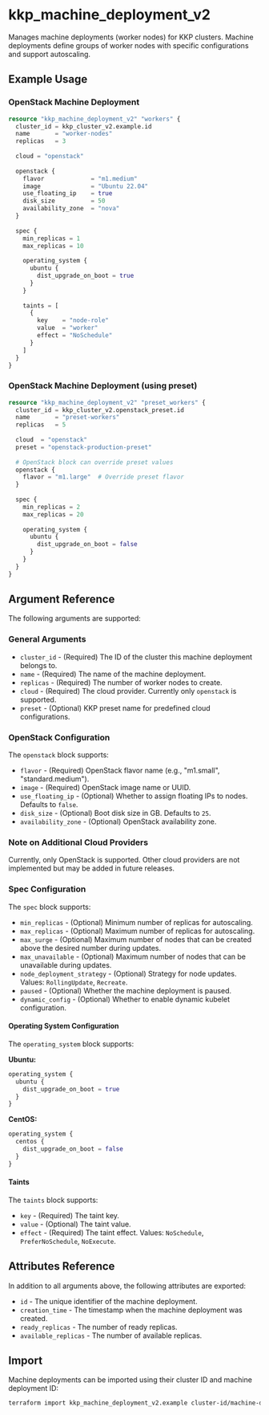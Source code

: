# kkp_machine_deployment_v2

Manages machine deployments (worker nodes) for KKP clusters. Machine deployments define groups of worker nodes with specific configurations and support autoscaling.

## Example Usage

### OpenStack Machine Deployment

```terraform
resource "kkp_machine_deployment_v2" "workers" {
  cluster_id = kkp_cluster_v2.example.id
  name       = "worker-nodes"
  replicas   = 3
  
  cloud = "openstack"
  
  openstack {
    flavor             = "m1.medium"
    image              = "Ubuntu 22.04"
    use_floating_ip    = true
    disk_size          = 50
    availability_zone  = "nova"
  }
  
  spec {
    min_replicas = 1
    max_replicas = 10
    
    operating_system {
      ubuntu {
        dist_upgrade_on_boot = true
      }
    }
    
    taints = [
      {
        key    = "node-role"
        value  = "worker"
        effect = "NoSchedule"
      }
    ]
  }
}
```

### OpenStack Machine Deployment (using preset)

```terraform
resource "kkp_machine_deployment_v2" "preset_workers" {
  cluster_id = kkp_cluster_v2.openstack_preset.id
  name       = "preset-workers"
  replicas   = 5
  
  cloud  = "openstack"
  preset = "openstack-production-preset"
  
  # OpenStack block can override preset values
  openstack {
    flavor = "m1.large"  # Override preset flavor
  }
  
  spec {
    min_replicas = 2
    max_replicas = 20
    
    operating_system {
      ubuntu {
        dist_upgrade_on_boot = false
      }
    }
  }
}
```

## Argument Reference

The following arguments are supported:

### General Arguments

- `cluster_id` - (Required) The ID of the cluster this machine deployment belongs to.
- `name` - (Required) The name of the machine deployment.
- `replicas` - (Required) The number of worker nodes to create.
- `cloud` - (Required) The cloud provider. Currently only `openstack` is supported.
- `preset` - (Optional) KKP preset name for predefined cloud configurations.

### OpenStack Configuration

The `openstack` block supports:

- `flavor` - (Required) OpenStack flavor name (e.g., "m1.small", "standard.medium").
- `image` - (Required) OpenStack image name or UUID.
- `use_floating_ip` - (Optional) Whether to assign floating IPs to nodes. Defaults to `false`.
- `disk_size` - (Optional) Boot disk size in GB. Defaults to `25`.
- `availability_zone` - (Optional) OpenStack availability zone.

### Note on Additional Cloud Providers

Currently, only OpenStack is supported. Other cloud providers are not implemented but may be added in future releases.

### Spec Configuration

The `spec` block supports:

- `min_replicas` - (Optional) Minimum number of replicas for autoscaling.
- `max_replicas` - (Optional) Maximum number of replicas for autoscaling.
- `max_surge` - (Optional) Maximum number of nodes that can be created above the desired number during updates.
- `max_unavailable` - (Optional) Maximum number of nodes that can be unavailable during updates.
- `node_deployment_strategy` - (Optional) Strategy for node updates. Values: `RollingUpdate`, `Recreate`.
- `paused` - (Optional) Whether the machine deployment is paused.
- `dynamic_config` - (Optional) Whether to enable dynamic kubelet configuration.

#### Operating System Configuration

The `operating_system` block supports:

**Ubuntu:**
```terraform
operating_system {
  ubuntu {
    dist_upgrade_on_boot = true
  }
}
```

**CentOS:**
```terraform
operating_system {
  centos {
    dist_upgrade_on_boot = false
  }
}
```

#### Taints

The `taints` block supports:

- `key` - (Required) The taint key.
- `value` - (Optional) The taint value.
- `effect` - (Required) The taint effect. Values: `NoSchedule`, `PreferNoSchedule`, `NoExecute`.

## Attributes Reference

In addition to all arguments above, the following attributes are exported:

- `id` - The unique identifier of the machine deployment.
- `creation_time` - The timestamp when the machine deployment was created.
- `ready_replicas` - The number of ready replicas.
- `available_replicas` - The number of available replicas.

## Import

Machine deployments can be imported using their cluster ID and machine deployment ID:

```bash
terraform import kkp_machine_deployment_v2.example cluster-id/machine-deployment-id
```
